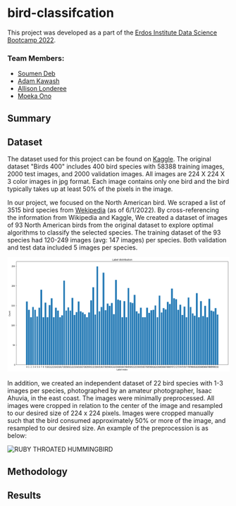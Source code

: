 # bird-classifcation
This project was developed as a part of the [Erdos Institute Data Science Bootcamp 2022](https://www.erdosinstitute.org/code).

### Team Members:
- [Soumen Deb](https://www.linkedin.com/in/soumen-deb-193005b0/)
- [Adam Kawash](https://www.linkedin.com/in/adam-kawash-90077b215/)
- [Allison Londeree](https://www.linkedin.com/in/allison-londeree/)
- [Moeka Ono](https://www.linkedin.com/in/moeka-ono/)

## Summary

## Dataset
The dataset used for this project can be found on [Kaggle](https://www.kaggle.com/datasets/gpiosenka/100-bird-species). The original dataset "Birds 400" includes 400 bird species with 58388 training images, 2000 test images, and 2000 validation images. All images are 224 X 224 X 3 color images in jpg format. Each image contains only one bird and the bird typically takes up at least 50% of the pixels in the image. 

In our project, we focused on the North American bird. We scraped a list of 3515 bird species from [Wekipedia](https://en.wikipedia.org/wiki/List_of_birds_of_the_United_States) (as of 6/1/2022). By cross-referencing the information from Wikipedia and Kaggle, We created a dataset of images of 93 North American birds from the original dataset to explore optimal algorithms to classify the selected species. The training dataset of the 93 species had 120-249 images (avg: 147 images) per species. Both validation and test data included 5 images per species. 


![](imgs/NA93_count.png)

In addition, we created an independent dataset of 22 bird species with 1-3 images per species, photographed by an amateur photographer, Isaac Ahuvia, in the east coast. The images were minimally preprocessed. All images were cropped in relation to the center of the image and resampled to our desired size of 224 x 224 pixels. Images were cropped manually such that the bird consumed approximately 50% or more of the image, and resampled to our desired size. An example of the preprocession is as below:

![RUBY THROATED HUMMINGBIRD](https://user-images.githubusercontent.com/90373346/171768619-807c0284-f8d6-4136-b8fe-50f8c17ce26c.jpg)


## Methodology


## Results

